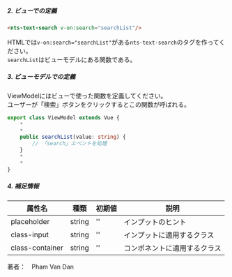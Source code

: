 ##### 2. ビューでの定義

```html
<nts-text-search v-on:search="searchList"/>
```

HTMLでは`v-on:search="searchList"`がある`nts-text-search`のタグを作ってください。  
`searchList`はビューモデルにある関数である。  

##### 3. ビューモデルでの定義

ViewModelにはビューで使った関数を定義してください。  
ユーザーが「検索」ボタンをクリックするとこの関数が呼ばれる。

```ts
export class ViewModel extends Vue {
    *
    *
    public searchList(value: string) {
        // 「search」エベントを処理
    }
    *
    *
}
```

##### 4. 補足情報

| 属性名　| 種類 | 初期値 | 説明 |
| --------------|------| -------- | ------|
| placeholder | string | '' | インプットのヒント |
| class-input | string | '' | インプットに適用するクラス |
| class-container | string | '' | コンポネントに適用するクラス |

著者：　Pham Van Dan